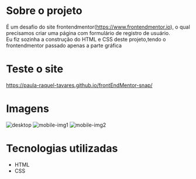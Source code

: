 # Sobre o projeto

É um desafio do site frontendmentor(https://www.frontendmentor.io), o qual precisamos criar uma página com formulário de registro de usuário.
<br/>
Eu fiz sozinha a construção do HTML e CSS deste projeto,tendo o frontendmentor passado apenas a parte gráfica

# Teste o site
<a  href="https://paula-raquel-tavares.github.io/frontEndMentor-snap/" target="_blank" >https://paula-raquel-tavares.github.io/frontEndMentor-snap/</a>

# Imagens
![desktop](https://user-images.githubusercontent.com/108530716/197345123-465d705d-e813-47dc-894e-856b32b3a433.PNG)
![mobile-img1](https://user-images.githubusercontent.com/108530716/197345134-f8e901f1-bcf7-4328-a873-d5c88c97b418.PNG)
![mobile-img2](https://user-images.githubusercontent.com/108530716/197345142-d7752b2d-3785-4eb0-86ff-58be10775e5b.PNG)


# Tecnologias utilizadas
- HTML
- CSS
